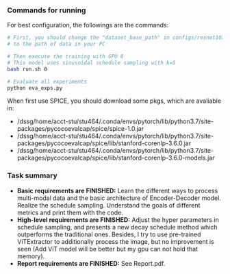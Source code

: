 ### Commands for running

For best configuration, the followings are the commands:

```bash
# First, you should change the "dataset_base_path" in configs/resnet101_attention.yaml
# to the path of data in your PC

# Then execute the training with GPU 0
# This model uses sinusoidal schedule sampling with k=5
bash run.sh 0

# Evaluate all experiments
python eva_exps.py
```

When first use SPICE, you should download some pkgs, which are avaliable in:

* /dssg/home/acct-stu/stu464/.conda/envs/pytorch/lib/python3.7/site-packages/pycocoevalcap/spice/spice-1.0.jar
* /dssg/home/acct-stu/stu464/.conda/envs/pytorch/lib/python3.7/site-packages/pycocoevalcap/spice/lib/stanford-corenlp-3.6.0.jar
* /dssg/home/acct-stu/stu464/.conda/envs/pytorch/lib/python3.7/site-packages/pycocoevalcap/spice/lib/stanford-corenlp-3.6.0-models.jar

### Task summary

- **Basic requirements are FINISHED:** Learn the different ways to process multi-modal data and the basic architecture of Encoder-Decoder model. Realize the schedule sampling. Understand the goals of different metrics and print them with the code.
- **High-level requirements are FINISHED:** Adjust the hyper parameters in schedule sampling, and presents a new decay schedule method which outperforms the traditional ones. Besides, I try to use pre-trained ViTExtractor to additionally process the image, but no improvement is seen (Add ViT model will be better but my gpu can not hold that memory).
- **Report requirements are FINISHED:** See Report.pdf. 